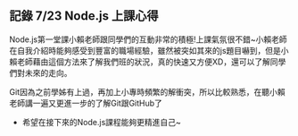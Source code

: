 ## 記錄 7/23 Node.js 上課心得

Node.js第一堂課小賴老師跟同學們的互動非常的積極!上課氣氛很不錯~小賴老師在自我介紹時能夠感受到豐富的職場經驗，雖然被突如其來的js題目嚇到，但是小賴老師藉由這個方法來了解我們班的狀況，真的快速又方便XD，還可以了解同學們對未來的走向。


Git因為之前學姊有上過，再加上小專時頻繁的解衝突，所以比較熟悉，在聽小賴老師講一遍又更進一步的了解Git跟GitHub了
- 希望在接下來的Node.js課程能夠更精進自己~
